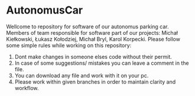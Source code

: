 # AutonomusCar
Wellcome to repository for software of our autonomus parking car.
Members of team responsible for software part of our projects: 
Michał Kiełkowski, Łukasz Kołodziej, Michał Bryl, Karol Korpecki.
Please follow some simple rules while working on this repository:
1. Dont make changes in someone elses code without their permit.
2. In case of some suggestions/ mistakes you can leave a comment in the file.
3. You can download any file and work with it on your pc.
4. Please work within given branches in order to maintain clarity and workflow.

